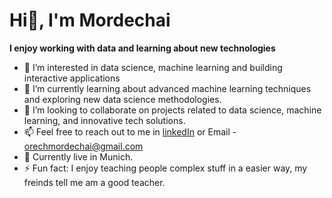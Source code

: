   # Hi👋, I'm Mordechai
                 
**I enjoy working with data and learning about new technologies**
- 👀 I’m interested in data science, machine learning and building interactive applications                                                              
- 🌱 I’m currently learning about advanced machine learning techniques and exploring new data science methodologies.
- 💞️ I’m looking to collaborate on projects related to data science, machine learning, and innovative tech solutions.  
- 📫 Feel free to reach out to me in [linkedIn](https://www.linkedin.com/in/mordechai-magak) or Email - orechmordechai@gmail.com
- 🌆 Currently live in Munich.
- ⚡ Fun fact: I enjoy teaching people complex stuff in a easier way, my freinds tell me am a good teacher.




<!---
Mordechai2024/Mordechai2024 is a ✨ special ✨ repository because its `README.md` (this file) appears on your GitHub profile.
You can click the Preview link to take a look at your changes.
--->
